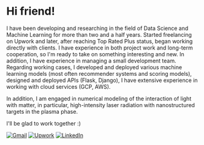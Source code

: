 # Hi friend!

I have been developing and researching in the field of Data Science and Machine Learning for more than two and a half years. Started freelancing on Upwork and later, after reaching Top Rated Plus status, began working directly with clients. I have experience in both project work and long-term cooperation, so I'm ready to take on something interesting and new. In addition, I have experience in managing a small development team.
Regarding working cases, I developed and deployed various machine learning models (most often recommender systems and scoring models), designed and deployed APIs (Flask, Django), I have extensive experience in working with cloud services (GCP, AWS).

In addition, I am engaged in numerical modeling of the interaction of light with matter, in particular, high-intensity laser radiation with nanostructured targets in the plasma phase.

I'll be glad to work together :)

[![Gmail](https://img.shields.io/badge/Gmail-EA4335?style=for-the-badge&logo=Gmail&logoColor=white)](malito:misery7100@gmail.com)
[![Upwork](https://img.shields.io/badge/Upwork-14A800?style=for-the-badge&logo=Upwork&logoColor=white)](https://www.upwork.com/freelancers/~01c91e8f192e4de5e2)
[![LinkedIn](https://img.shields.io/badge/Linked%20In-0A66C2?style=for-the-badge&logo=LinkedIn&logoColor=white)](https://www.linkedin.com/in/lev-litvinov/)

